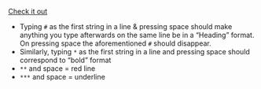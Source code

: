 [Check it out](https://portle-9a07b.web.app/)

- Typing `#` as the first string in a line & pressing space should make anything you type afterwards on the same line be in a “Heading” format. On pressing space the aforementioned `#` should disappear.
- Similarly, typing `*` as the first string in a line and pressing space should correspond to “bold” format
- `**` and space = red line
- `***` and space = underline
